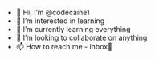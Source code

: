- 👋 Hi, I’m @codecaine1
- 👀 I’m interested in learning
- 🌱 I’m currently learning everything 
- 💞️ I’m looking to collaborate on anything 
- 📫 How to reach me - inbox🤍

<!---
codecaine1/codecaine1 is a ✨ special ✨ repository because its `README.md` (this file) appears on your GitHub profile.
You can click the Preview link to take a look at your changes.
--->
